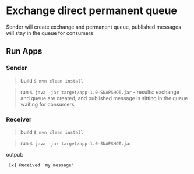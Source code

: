 # Exchange direct permanent queue

Sender will create exchange and permanent queue, published messages will stay in the queue for consumers

## Run Apps

### Sender

> build `$ mvn clean install`

> run `$ java -jar target/app-1.0-SNAPSHOT.jar` - results: exchange and queue are created, and published message is
sitting in the queue waiting for consumers

### Receiver

> build `$ mvn clean install`

> run `$ java -jar target/app-1.0-SNAPSHOT.jar`

output:
```
 [x] Received 'my message'
```

